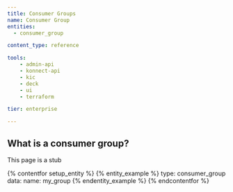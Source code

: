 ```yaml
---
title: Consumer Groups
name: Consumer Group
entities:
  - consumer_group

content_type: reference

tools:
    - admin-api
    - konnect-api
    - kic
    - deck
    - ui
    - terraform

tier: enterprise

---
```


## What is a consumer group?

This page is a stub

{% contentfor setup_entity %}
{% entity_example %}
type: consumer_group
data:
    name: my_group
{% endentity_example %}
{% endcontentfor %}
